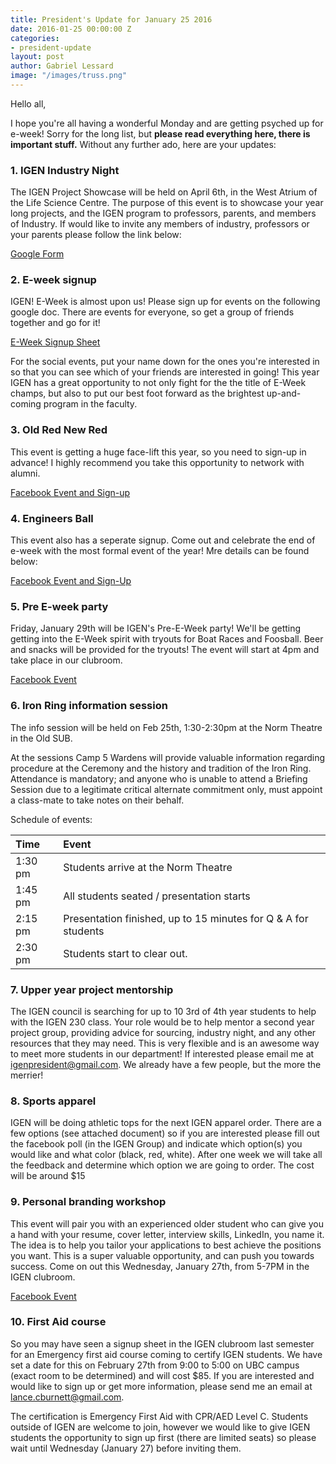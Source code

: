 ```yaml
---
title: President's Update for January 25 2016
date: 2016-01-25 00:00:00 Z
categories:
- president-update
layout: post
author: Gabriel Lessard
image: "/images/truss.png"
---
```


Hello all,

I hope you're all having a wonderful Monday and are getting psyched up for e-week! Sorry for the long list, but **please read everything here, there is important stuff.** Without any further ado, here are your updates:


### 1. IGEN Industry Night

The IGEN Project Showcase will be held on April 6th, in the West Atrium of the Life Science Centre. The purpose of this event is to showcase your year long projects, and the IGEN program to professors, parents, and members of Industry. If would like to invite any members of industry, professors or your parents please follow the link below:

[Google Form](https://docs.google.com/forms/d/1Fkmx8XejUMCXYncjDd-y5PuJqL6lJNO34NexxZtli3Q/viewform)


### 2. E-week signup

IGEN! E-Week is almost upon us! Please sign up for events on the following google doc. There are events for everyone, so get a group of friends together and go for it!

[E-Week Signup Sheet](https://drive.google.com/folderview?id=0B7XREd5s2s9ob1ZWSzhPV3RWajg&usp=drive_web)

For the social events, put your name down for the ones you're interested in so that you can see which of your friends are interested in going! This year IGEN has a great opportunity to not only fight for the the title of E-Week champs, but also to put our best foot forward as the brightest up-and-coming program in the faculty.


### 3. Old Red New Red

This event is getting a huge face-lift this year, so you need to sign-up in advance! I highly recommend you take this opportunity to network with alumni.

[Facebook Event and Sign-up](https://www.facebook.com/events/1515702418726437/)


### 4. Engineers Ball

This event also has a seperate signup. Come out and celebrate the end of e-week with the most formal event of the year! Mre details can be found below:

[Facebook Event and Sign-Up](https://www.facebook.com/events/610760795729347/)


### 5. Pre E-week party

Friday, January 29th will be IGEN's Pre-E-Week party! We'll be getting getting into the E-Week spirit with tryouts for Boat Races and Foosball. Beer and snacks will be provided for the tryouts! The event will start at 4pm and take place in our clubroom.

[Facebook Event](https://www.facebook.com/events/433342116875290/)


### 6. Iron Ring information session

The info session will be held on Feb 25th, 1:30-2:30pm at the Norm Theatre in the Old SUB.

At the sessions Camp 5 Wardens will provide valuable information regarding procedure at the Ceremony and the history and tradition of the Iron Ring. Attendance is mandatory;  and anyone who is unable to attend a Briefing Session due to a legitimate critical alternate commitment only, must appoint a class-mate to take notes on their behalf.

Schedule of events:

Time | Event
:-----|:-----
1:30 pm | Students arrive at the Norm Theatre  
1:45 pm | All students seated / presentation starts
2:15 pm | Presentation finished, up to 15 minutes for Q & A for students
2:30 pm |Students start to clear out.




### 7. Upper year project mentorship

The IGEN council is searching for up to 10 3rd of 4th year students to help with the IGEN 230 class. Your role would be to help mentor a second year project group, providing advice for sourcing, industry night, and any other resources that they may need. This is very flexible and is an awesome way to meet more students in our department! If interested please email me at igenpresident@gmail.com. We already have a few people, but the more the merrier!


### 8. Sports apparel

IGEN will be doing athletic tops for the next IGEN apparel order. There are a few options (see attached document) so if you are interested please fill out the facebook poll (in the IGEN Group) and indicate which option(s) you would like and what color (black, red, white). After one week we will take all the feedback and determine which option we are going to order. The cost will be around $15

### 9. Personal branding workshop

This event will pair you with an experienced older student who can give you a hand with your resume, cover letter, interview skills, LinkedIn, you name it. The idea is to help you tailor your applications to best achieve the positions you want. This is a super valuable opportunity, and can push you towards success. Come on out this Wednesday, January 27th, from 5-7PM in the IGEN clubroom.

[Facebook Event](https://www.facebook.com/events/1695228674051828/)


### 10. First Aid course

So you may have seen a signup sheet in the IGEN clubroom last semester for an Emergency first aid course coming to certify IGEN students. We have set a date for this on February 27th from 9:00 to 5:00 on UBC campus (exact room to be determined) and will cost $85. If you are interested and would like to sign up or get more information, please send me an email at lance.cburnett@gmail.com.

The certification is Emergency First Aid with CPR/AED Level C.
Students outside of IGEN are welcome to join, however we would like to give IGEN students the opportunity to sign up first (there are limited seats) so please wait until Wednesday (January 27) before inviting them.
